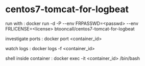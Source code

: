 # centos7-tomcat-for-logbeat

run with : docker run -d -P --env FRPASSWD=&lt;passwd&gt; --env FRLICENSE=&lt;license&gt; btooncall/centos7-tomcat-for-logbeat

investigate ports : docker port &lt;container_id&gt;

watch logs : docker logs -f &lt;container_id&gt;

shell inside container : docker exec -it &lt;container_id&gt; /bin/bash
